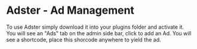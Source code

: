 # Adster - Ad Management

To use Adster simply download it into your plugins folder and activate it. You will see an
"Ads" tab on the admin side bar, click to add an Ad. You will see a shortcode, place this shorcode anywhere to yield the ad.
